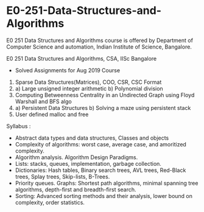 # E0-251-Data-Structures-and-Algorithms
E0 251 Data Structures and Algorithms course is offered by Department of Computer Science and automation, Indian Institute of Science, Bangalore. 

E0 251 Data Structures and Algorithms, CSA, IISc Bangalore
- Solved Assignments for Aug 2019 Course
1)  Sparse Data Structures(Matrices), COO, CSR, CSC Format
2)  a)  Large unsigned integer arithmetic
    b)  Polynomial division
3)  Computing Betweenness Centrality in an Undirected Graph using Floyd Warshall and BFS algo
4)  a)  Persistent Data Structures 
    b)  Solving a maze using persistent stack
5)  User defined malloc and free


Syllabus : 
- Abstract data types and data structures, Classes and objects
- Complexity of algorithms: worst case, average case, and amoritized complexity. 
- Algorithm analysis. Algorithm Design Paradigms. 
- Lists: stacks, queues, implementation, garbage collection. 
- Dictionaries: Hash tables, Binary search trees, AVL trees, Red-Black trees, Splay trees, Skip-lists, B-Trees. 
- Priority queues. Graphs: Shortest path algorithms, minimal spanning tree algorithms, depth-first and breadth-first search. 
- Sorting: Advanced sorting methods and their analysis, lower bound on complexity, order statistics. 
